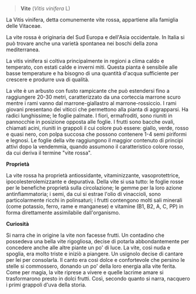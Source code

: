 > **Vite** (*Vitis vinifera* L)

La Vitis vinifera, detta comunemente vite rossa, appartiene alla
famiglia delle Vitaceae.

La vite rossa è originaria del Sud Europa e dell'Asia occidentale. In
Italia si può trovare anche una varietà spontanea nei boschi della zona
mediterranea.

La vitis vinifera si coltiva principalmente in regioni a clima caldo e
temperato, con estati calde e inverni miti. Questa pianta è sensibile
alle basse temperature e ha bisogno di una quantità d'acqua sufficiente
per crescere e produrre uva di qualità.

La vite è un arbusto con fusto rampicante che può estendersi fino a
raggiungere 20-30 metri, caratterizzato da una corteccia marrone scuro
mentre i rami vanno dal marrone-giallastro al marrone-rossiccio. I rami
giovani presentano dei viticci che permettono alla pianta di
aggrapparsi. Ha radici lunghissime; le foglie palmate. I fiori,
ermafroditi, sono riuniti in pannocchie in posizione opposta alle
foglie. I frutti sono bacche ovali, chiamati acini, riuniti in grappoli
il cui colore può essere: giallo, verde, rosso e quasi nero, con polpa
succosa che possono contenere 1-4 semi piriformi e legnosi. Le foglie
della vite raggiungono il maggior contenuto di principi attivi dopo la
vendemmia, quando assumono il caratteristico colore rosso, da cui deriva
il termine "vite rossa".

**Proprietà**

La vite rossa ha proprietà antiossidante, vitaminizzante,
vasoprotettrice, ipocolesterolemizzante e depurativa. Della vite si usa
tutto: le foglie rosse per le benefiche proprietà sulla circolazione; le
gemme per la loro azione antinfiammatoria; i semi, da cui si estrae
l'olio di vinaccioli, sono particolarmente ricchi in polinsaturi; i
frutti contengono molti sali minerali (come potassio, ferro, rame e
manganese) e vitamine (B1, B2, A, C, PP) in forma direttamente
assimilabile dall'organismo.

**Curiosità**

Si narra che in origine la vite non facesse frutti. Un
contadino che possedeva una bella vite rigogliosa, decise di potarla
abbondantemente per concedere anche alle altre piante un po' di luce. La
vite, così nuda e spoglia, era molto triste e iniziò a piangere. Un
usignolo decise di cantare per lei per consolarla. Il canto era così
dolce e confortevole che persino le stelle si commossero, donando un po'
della loro energia alla vite ferita. Come per magia, la vite riprese a
vivere e quelle lacrime amare si trasformarono presto in dolci frutti.
Così, secondo quanto si narra, nacquero i primi grappoli d'uva della
storia.
